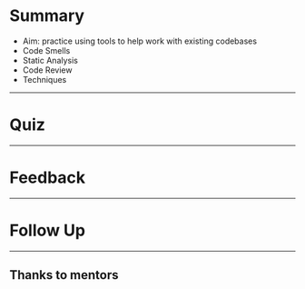 # Summary

+ Aim: practice using tools to help work with existing codebases
+ Code Smells
+ Static Analysis
+ Code Review
+ Techniques

---

# Quiz

---

# Feedback

---

# Follow Up

---

## Thanks to mentors